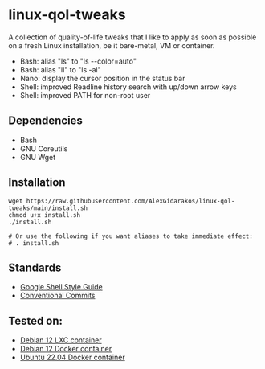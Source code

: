 # linux-qol-tweaks

A collection of quality-of-life tweaks that I like to apply as soon as possible on a fresh Linux installation, be it bare-metal, VM or container.

* Bash: alias "ls" to "ls --color=auto"
* Bash: alias "ll" to "ls -al"
* Nano: display the cursor position in the status bar
* Shell: improved Readline history search with up/down arrow keys
* Shell: improved PATH for non-root user

## Dependencies
* Bash
* GNU Coreutils
* GNU Wget

## Installation
```
wget https://raw.githubusercontent.com/AlexGidarakos/linux-qol-tweaks/main/install.sh
chmod u+x install.sh
./install.sh

# Or use the following if you want aliases to take immediate effect:
# . install.sh
```

## Standards
* [Google Shell Style Guide](https://google.github.io/styleguide/shellguide.html)
* [Conventional Commits](https://www.conventionalcommits.org)

## Tested on:
* [Debian 12 LXC container](https://images.linuxcontainers.org/images/debian/bookworm/amd64/default/)
* [Debian 12 Docker container](https://gallery.ecr.aws/docker/library/debian)
* [Ubuntu 22.04 Docker container](https://gallery.ecr.aws/docker/library/ubuntu)
